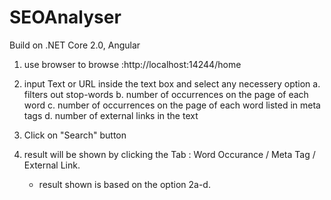 # SEOAnalyser
Build on .NET Core 2.0, Angular

1. use browser to browse :http://localhost:14244/home

2. input Text or URL inside the text box and select any necessery option
a. filters out stop-words 
b. number of occurrences on the page of each word 
c. number of occurrences on the page of each word listed in meta tags 
d. number of external links in the text 

3. Click on "Search" button

4. result will be shown by clicking the Tab : Word Occurance / Meta Tag / External Link.
    * result shown is based on the option 2a-d.
 
